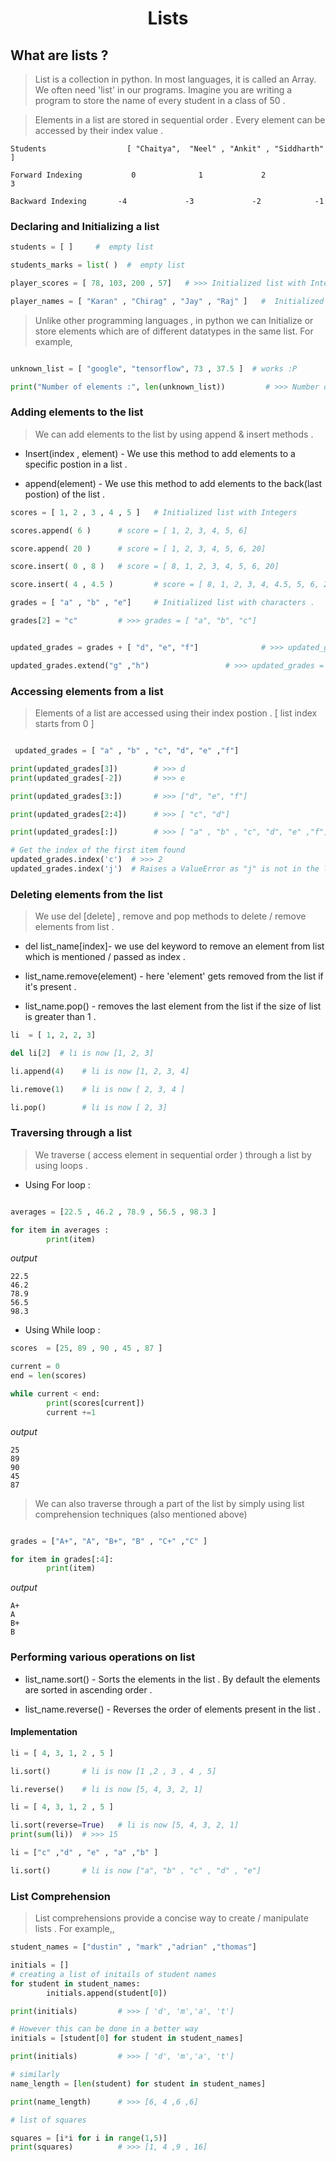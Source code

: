 <h1 align="center"> Lists </h1>

## What are lists ?
> List is a collection in python. In most languages, it is called an Array. We often need 'list' in our programs. Imagine you are writing a program to store the name of every student in a class of 50 .  

> Elements in a list are stored in sequential order . Every element can be accessed by their index value .

```
Students                  [ "Chaitya",  "Neel" , "Ankit" , "Siddharth" ]

Forward Indexing           0              1             2               3

Backward Indexing       -4             -3             -2            -1
```
### Declaring and Initializing a list

```Python
students = [ ]     #  empty list

students_marks = list( )  #  empty list

player_scores = [ 78, 103, 200 , 57]   # >>> Initialized list with Integers

player_names = [ "Karan" , "Chirag" , "Jay" , "Raj" ]   #  Initialized list with strings
```

> Unlike other programming languages ,  in python we can  Initialize or store elements which are of different datatypes in the same list. For example,

```python

unknown_list = [ "google", "tensorflow", 73 , 37.5 ]  # works :P

print("Number of elements :", len(unknown_list))         # >>> Number of elements : 4

```

### Adding elements to the list

> We can add elements to the list by using append & insert methods  .

* Insert(index , element) - We use this method to add elements to a specific postion in a list .

* append(element) - We use this method to add elements to the back(last postion) of the list .

```python
scores = [ 1, 2 , 3 , 4 , 5 ]   # Initialized list with Integers

scores.append( 6 )      # score = [ 1, 2, 3, 4, 5, 6]

score.append( 20 )      # score = [ 1, 2, 3, 4, 5, 6, 20]

score.insert( 0 , 8 )   # score = [ 8, 1, 2, 3, 4, 5, 6, 20]

score.insert( 4 , 4.5 )         # score = [ 8, 1, 2, 3, 4, 4.5, 5, 6, 20]

grades = [ "a" , "b" , "e"]     # Initialized list with characters .

grades[2] = "c"         # >>> grades = [ "a", "b", "c"]


updated_grades = grades + [ "d", "e", "f"]              # >>> updated_grades = [ "a" , "b" , "c", "d", "e" ,"f"]

updated_grades.extend("g" ,"h")                 # >>> updated_grades = [ "a" , "b" , "c", "d", "e" ,"f" ,"g", "h"]
```

### Accessing elements from a list
> Elements of  a list are accessed using their index postion . [ list index starts from 0 ]

```python

 updated_grades = [ "a" , "b" , "c", "d", "e" ,"f"]

print(updated_grades[3])        # >>> d
print(updated_grades[-2])       # >>> e

print(updated_grades[3:])       # >>> ["d", "e", "f"]

print(updated_grades[2:4])      # >>> [ "c", "d"]

print(updated_grades[:])        # >>> [ "a" , "b" , "c", "d", "e" ,"f"]

# Get the index of the first item found
updated_grades.index('c')  # >>> 2
updated_grades.index('j')  # Raises a ValueError as "j" is not in the list

```

### Deleting elements from the list
> We use del [delete]  , remove  and pop methods to delete / remove elements from list .

* del list_name[index]- we use del keyword to remove an element from list which is mentioned / passed as index .

* list_name.remove(element) - here 'element' gets removed from the list if it's present .

* list_name.pop() - removes the last element from the list if the size of list is greater than 1 .

```python
li  = [ 1, 2, 2, 3]

del li[2]  # li is now [1, 2, 3]

li.append(4)    # li is now [1, 2, 3, 4]

li.remove(1)    # li is now [ 2, 3, 4 ]

li.pop()        # li is now [ 2, 3]

```
### Traversing through a list
> We traverse ( access element in sequential order ) through a list by using loops .

* Using For loop :

```python

averages = [22.5 , 46.2 , 78.9 , 56.5 , 98.3 ]

for item in averages :
        print(item)
```

_output_

```
22.5
46.2
78.9
56.5
98.3
```

* Using While loop :

```python
scores  = [25, 89 , 90 , 45 , 87 ]

current = 0
end = len(scores)

while current < end:
        print(scores[current])
        current +=1

```
_output_

```
25
89
90
45
87
```

> We can also traverse through a part of the list by simply using list comprehension techniques (also mentioned above)

```python

grades = ["A+", "A", "B+", "B" , "C+" ,"C" ]

for item in grades[:4]:
        print(item)

```

_output_

```
A+
A
B+
B

```

### Performing various operations on list

* list_name.sort() - Sorts the elements in the list . By default the elements are sorted in ascending order .

*  list_name.reverse() - Reverses the order of elements present in the list  .

#### Implementation

```python
li = [ 4, 3, 1, 2 , 5 ]

li.sort()       # li is now [1 ,2 , 3 , 4 , 5]

li.reverse()    # li is now [5, 4, 3, 2, 1]

li = [ 4, 3, 1, 2 , 5 ]

li.sort(reverse=True)   # li is now [5, 4, 3, 2, 1]
print(sum(li))  # >>> 15

li = ["c" ,"d" , "e" , "a" ,"b" ]

li.sort()       # li is now ["a", "b" , "c" , "d" , "e"]
```

### List Comprehension

> List comprehensions provide a concise way to create / manipulate  lists . For example,,


```python
student_names = ["dustin" , "mark" ,"adrian" ,"thomas"]

initials = []
# creating a list of initails of student names
for student in student_names:
        initials.append(student[0])

print(initials)         # >>> [ 'd', 'm','a', 't']

# However this can be done in a better way
initials = [student[0] for student in student_names]

print(initials)         # >>> [ 'd', 'm','a', 't']

# similarly
name_length = [len(student) for student in student_names]

print(name_length)      # >>> [6, 4 ,6 ,6]      

# list of squares

squares = [i*i for i in range(1,5)]
print(squares)          # >>> [1, 4 ,9 , 16]

```
